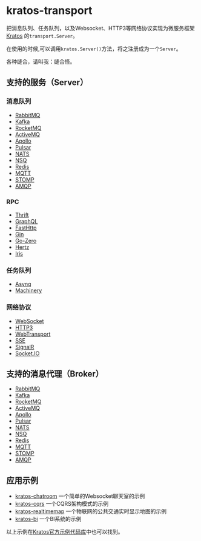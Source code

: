 # kratos-transport

把消息队列、任务队列，以及Websocket、HTTP3等网络协议实现为微服务框架 [Kratos](https://go-kratos.dev/docs/) 的`transport.Server`。

在使用的时候,可以调用`kratos.Server()`方法，将之注册成为一个`Server`。

各种缝合，请叫我：缝合怪。

## 支持的服务（Server）

### 消息队列

- [RabbitMQ](https://www.rabbitmq.com/)
- [Kafka](https://kafka.apache.org/)
- [RocketMQ](https://rocketmq.apache.org/)
- [ActiveMQ](http://activemq.apache.org)
- [Apollo](http://activemq.apache.org/apollo)
- [Pulsar](https://pulsar.apache.org/)
- [NATS](https://nats.io/)
- [NSQ](https://nsq.io/)
- [Redis](https://redis.io/)
- [MQTT](https://mqtt.org/)
- [STOMP](https://stomp.github.io/)
- [AMQP](https://www.amqp.org/)

### RPC

- [Thrift](https://thrift.apache.org/)
- [GraphQL](https://graphql.org/)
- [FastHttp](https://github.com/valyala/fasthttp)
- [Gin](https://gin-gonic.com)
- [Go-Zero](https://go-zero.dev)
- [Hertz](https://www.cloudwego.io/zh/docs/hertz)
- [Iris](https://docs.iris-go.com)

### 任务队列

- [Asynq](https://github.com/hibiken/asynq)
- [Machinery](https://github.com/RichardKnop/machinery)

### 网络协议

- [WebSocket](https://zh.wikipedia.org/zh-hant/WebSocket)
- [HTTP3](https://www.chromium.org/quic/)
- [WebTransport](https://web.dev/webtransport/)
- [SSE](https://en.wikipedia.org/wiki/Server-sent_events)
- [SignalR](https://learn.microsoft.com/en-us/aspnet/signalr/overview/getting-started/introduction-to-signalr)
- [Socket.IO](https://socket.io/zh-CN/docs/v4/)

## 支持的消息代理（Broker）

- [RabbitMQ](https://www.rabbitmq.com/)
- [Kafka](https://kafka.apache.org/)
- [RocketMQ](https://rocketmq.apache.org/)
- [ActiveMQ](http://activemq.apache.org)
- [Apollo](http://activemq.apache.org/apollo)
- [Pulsar](https://pulsar.apache.org/)
- [NATS](https://nats.io/)
- [NSQ](https://nsq.io/)
- [Redis](https://redis.io/)
- [MQTT](https://mqtt.org/)
- [STOMP](https://stomp.github.io/)
- [AMQP](https://www.amqp.org/)

## 应用示例

- [kratos-chatroom](https://github.com/tx7do/kratos-chatroom) 一个简单的Websocket聊天室的示例
- [kratos-cqrs](https://github.com/tx7do/kratos-cqrs) 一个CQRS架构模式的示例
- [kratos-realtimemap](https://github.com/tx7do/kratos-realtimemap) 一个物联网的公共交通实时显示地图的示例
- [kratos-bi](https://github.com/tx7do/kratos-bi) 一个BI系统的示例

以上示例在[Kratos官方示例代码库](https://github.com/go-kratos/examples)中也可以找到。
